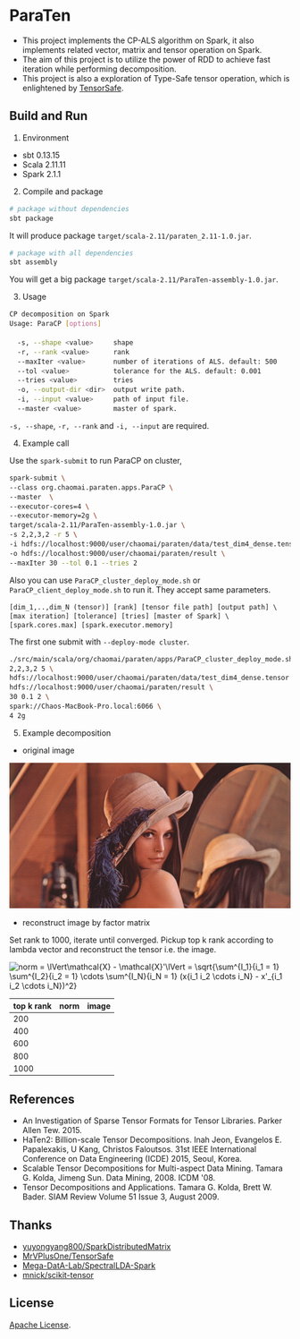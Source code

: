 # ParaTen

* This project implements the CP-ALS algorithm on Spark, it also implements related vector, matrix and tensor operation on Spark.
* The aim of this project is to utilize the power of RDD to achieve fast iteration while performing decomposition.
* This project is also a exploration of Type-Safe tensor operation, which is enlightened by [TensorSafe](https://github.com/MrVPlusOne/TensorSafe).

## Build and Run

1. Environment

* sbt 0.13.15
* Scala 2.11.11
* Spark 2.1.1

2. Compile and package

```bash
# package without dependencies
sbt package
```

It will produce package `target/scala-2.11/paraten_2.11-1.0.jar`.

```bash
# package with all dependencies
sbt assembly
```

You will get a big package `target/scala-2.11/ParaTen-assembly-1.0.jar`.

3. Usage

```bash
CP decomposition on Spark
Usage: ParaCP [options]

  -s, --shape <value>     shape
  -r, --rank <value>      rank
  --maxIter <value>       number of iterations of ALS. default: 500
  --tol <value>           tolerance for the ALS. default: 0.001
  --tries <value>         tries
  -o, --output-dir <dir>  output write path.
  -i, --input <value>     path of input file.
  --master <value>        master of spark.
```

`-s, --shape`, `-r, --rank` and `-i, --input` are required.

4. Example call

Use the `spark-submit` to run ParaCP on cluster,

```bash
spark-submit \
--class org.chaomai.paraten.apps.ParaCP \
--master  \
--executor-cores=4 \
--executor-memory=2g \
target/scala-2.11/ParaTen-assembly-1.0.jar \
-s 2,2,3,2 -r 5 \
-i hdfs://localhost:9000/user/chaomai/paraten/data/test_dim4_dense.tensor \
-o hdfs://localhost:9000/user/chaomai/paraten/result \
--maxIter 30 --tol 0.1 --tries 2
```

Also you can use `ParaCP_cluster_deploy_mode.sh` or `ParaCP_client_deploy_mode.sh` to run it. They accept same parameters.

```
[dim_1,..,dim_N (tensor)] [rank] [tensor file path] [output path] \
[max iteration] [tolerance] [tries] [master of Spark] \
[spark.cores.max] [spark.executor.memory]
```

The first one submit with `--deploy-mode cluster`.

```bash
./src/main/scala/org/chaomai/paraten/apps/ParaCP_cluster_deploy_mode.sh \
2,2,3,2 5 \
hdfs://localhost:9000/user/chaomai/paraten/data/test_dim4_dense.tensor \
hdfs://localhost:9000/user/chaomai/paraten/result \
30 0.1 2 \
spark://Chaos-MacBook-Pro.local:6066 \
4 2g
```

5. Example decomposition

* original image

![lenna](https://github.com/ChaoMai/paraten/blob/master/src/test/resources/data/lenna_hires_head.jpg)

* reconstruct image by factor matrix

Set rank to 1000, iterate until converged. Pickup top k rank according to lambda vector and reconstruct the tensor i.e. the image.

![norm = \lVert\mathcal{X} - \mathcal{X}'\lVert = \sqrt{\sum^{I_1}_{i_1 = 1} \sum^{I_2}_{i_2 = 1} \cdots \sum^{I_N}_{i_N = 1} (x_{i_1 i_2 \cdots i_N} - x'_{i_1 i_2 \cdots i_N})^2}](https://latex.codecogs.com/svg.latex?norm&space;=&space;\lVert\mathcal{X}&space;-&space;\mathcal{X}'\lVert&space;=&space;\sqrt{\sum^{I_1}_{i_1&space;=&space;1}&space;\sum^{I_2}_{i_2&space;=&space;1}&space;\cdots&space;\sum^{I_N}_{i_N&space;=&space;1}&space;(x_{i_1&space;i_2&space;\cdots&space;i_N}&space;-&space;x'_{i_1&space;i_2&space;\cdots&space;i_N})^2})

| top k rank | norm | image |
| --- | --- | --- |
| 200 |  |  |
| 400 |  |  |
| 600 |  |  |
| 800 |  |  |
| 1000 |  |  |

## References

* An Investigation of Sparse Tensor Formats for Tensor Libraries. Parker Allen Tew. 2015.
* HaTen2: Billion-scale Tensor Decompositions. Inah Jeon, Evangelos E. Papalexakis, U Kang, Christos Faloutsos. 31st IEEE International Conference on Data Engineering (ICDE) 2015, Seoul, Korea.
* Scalable Tensor Decompositions for Multi-aspect Data Mining. Tamara G. Kolda, Jimeng Sun. Data Mining, 2008. ICDM '08.
* Tensor Decompositions and Applications. Tamara G. Kolda, Brett W. Bader. SIAM Review Volume 51 Issue 3, August 2009.

## Thanks

* [yuyongyang800/SparkDistributedMatrix](https://github.com/yuyongyang800/SparkDistributedMatrix)
* [MrVPlusOne/TensorSafe](https://github.com/MrVPlusOne/TensorSafe)
* [Mega-DatA-Lab/SpectralLDA-Spark](https://github.com/Mega-DatA-Lab/SpectralLDA-Spark)
* [mnick/scikit-tensor](https://github.com/mnick/scikit-tensor)

## License

[Apache License](https://github.com/ChaoMai/ParaTen/blob/master/LICENSE).
